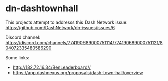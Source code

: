 # dn-dashtownhall

This projects attempt to addresss this Dash Network issue: https://github.com/DashNetwork/dn-issues/issues/6

Discord channel: https://discord.com/channels/774190689000751114/774190689000751121/804072335480586290

Some links:
* http://182.72.16.34/BenLeaderboard//
* https://app.dashnexus.org/proposals/dash-town-hall/overview
